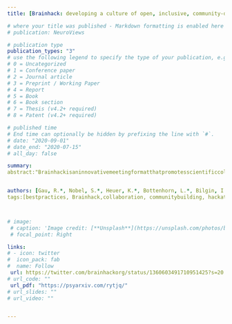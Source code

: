 ```yaml
---
title: [Brainhack: developing a culture of open, inclusive, community-driven neuroscience]

# where your title was published - Markdown formatting is enabled here for italic etc.
# publication: NeuroViews

# publication type
publication_types: "3"
# use the following legend to specify the type of your publication, e.g. "1" for conference
# 0 = Uncategorized
# 1 = Conference paper
# 2 = Journal article
# 3 = Preprint / Working Paper
# 4 = Report
# 5 = Book
# 6 = Book section
# 7 = Thesis (v4.2+ required)
# 8 = Patent (v4.2+ required)

# published time
# End time can optionally be hidden by prefixing the line with `#`.
# date: "2020-09-01"
# date_end: "2020-07-15"
# all_day: false

summary: 
abstract:"Brainhackisaninnovativemeetingformatthatpromotesscientificcollaborationandeducationinanopenandinclusiveenvironment.Departingfromtheformatsoftypicalscientificworkshops,theseeventsarebasedongrassrootsprojectsandtraining,andfosteropenandreproduciblescientificpractices.Wedescribeherethemultifaceted,lastingbenefitsofBrainhacksforindividualparticipants,particularlyearlycareerresearchers.WefurtherhighlighttheuniquecontributionsthatBrainhackscanmaketotheresearchcommunity,augmentingscientificprogressbycomplementingopportunitiesavailableinconventionalformats."


authors: [Gau, R.*, Nobel, S.*, Heuer, K.*, Bottenhorn, L.*, Bilgin, I.* & admin*, et al. *denotes equal contributions]
tags:[bestpractices, Brainhack,collaboration, communitybuilding, hackathon, inclusivity, neuroscience, openscience, reproducibility, training]



# image:
 # caption: 'Image credit: [**Unsplash**](https://unsplash.com/photos/bzdhc5b3Bxs)'
 # focal_point: Right

links:
# - icon: twitter
#  icon_pack: fab
#  name: Follow
 url: https://twitter.com/brainhackorg/status/1360603491710951425?s=20
# url_code: ""
 url_pdf: "https://psyarxiv.com/rytjq/"
# url_slides: ""
# url_video: ""


---
```

